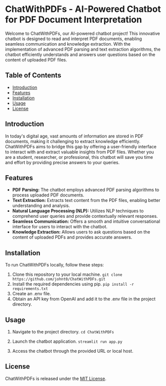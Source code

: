 # ChatWithPDFs - AI-Powered Chatbot for PDF Document Interpretation

Welcome to ChatWithPDFs, our AI-powered chatbot project! This innovative chatbot is designed to read and interpret PDF documents, enabling seamless communication and knowledge extraction. With the implementation of advanced PDF parsing and text extraction algorithms, the chatbot efficiently understands and answers user questions based on the content of uploaded PDF files.

## Table of Contents
- [Introduction](#introduction)
- [Features](#features)
- [Installation](#installation)
- [Usage](#usage)
- [License](#license)

## Introduction
In today's digital age, vast amounts of information are stored in PDF documents, making it challenging to extract knowledge efficiently. ChatWithPDFs aims to bridge this gap by offering a user-friendly interface to interact with and extract valuable insights from PDF files. Whether you are a student, researcher, or professional, this chatbot will save you time and effort by providing precise answers to your queries.

## Features
- **PDF Parsing:** The chatbot employs advanced PDF parsing algorithms to process uploaded PDF documents.
- **Text Extraction:** Extracts text content from the PDF files, enabling better understanding and analysis.
- **Natural Language Processing (NLP):** Utilizes NLP techniques to comprehend user queries and provide contextually relevant responses.
- **Seamless Communication:** Offers a smooth and intuitive conversational interface for users to interact with the chatbot.
- **Knowledge Extraction:** Allows users to ask questions based on the content of uploaded PDFs and provides accurate answers.

## Installation
To run ChatWithPDFs locally, follow these steps:

1. Clone this repository to your local machine.
   ```git clone https://github.com/johnt0/ChatWithPDFs.git```
2. Install the required dependencies using pip.
   ```pip install -r requirements.txt```
3. Create an .env file.
4. Obtain an API key from OpenAI and add it to the .env file in the project directory.

## Usage
1. Navigate to the project directory.
   ```cd ChatWithPDFs```
2. Launch the chatbot application.
   ```streamlit run app.py```

3. Access the chatbot through the provided URL or local host.

## License
ChatWithPDFs is released under the [MIT License](https://opensource.org/license/mit/).
